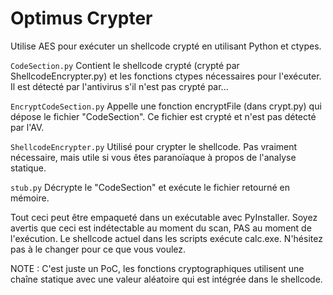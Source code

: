 Optimus Crypter
=======
Utilise AES pour exécuter un shellcode crypté en utilisant Python et ctypes.

`CodeSection.py` 
Contient le shellcode crypté (crypté par ShellcodeEncrypter.py) et les fonctions ctypes nécessaires pour l'exécuter. Il est détecté par l'antivirus s'il n'est pas crypté par...

`EncryptCodeSection.py`
Appelle une fonction encryptFile (dans crypt.py) qui dépose le fichier "CodeSection". Ce fichier est crypté et n'est pas détecté par l'AV.

`ShellcodeEncrypter.py`
Utilisé pour crypter le shellcode. Pas vraiment nécessaire, mais utile si vous êtes paranoïaque à propos de l'analyse statique.

`stub.py`
Décrypte le "CodeSection" et exécute le fichier retourné en mémoire. 

Tout ceci peut être empaqueté dans un exécutable avec PyInstaller. Soyez avertis que ceci est indétectable au moment du scan, PAS au moment de l'exécution. Le shellcode actuel dans les scripts exécute calc.exe. N'hésitez pas à le changer pour ce que vous voulez.

NOTE : C'est juste un PoC, les fonctions cryptographiques utilisent une chaîne statique avec une valeur aléatoire qui est intégrée dans le shellcode. 
